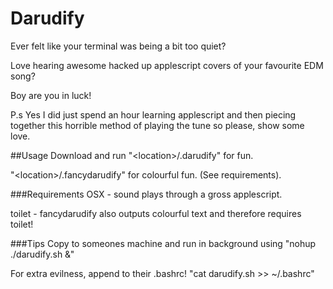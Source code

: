 # Darudify

Ever felt like your terminal was being a bit too quiet?

Love hearing awesome hacked up applescript covers of your favourite EDM song?

Boy are you in luck!

P.s Yes I did just spend an hour learning applescript and then piecing together this horrible method of playing the tune so please, show some love.

##Usage
Download and run "\<location\>/.darudify" for fun.

"\<location\>/.fancydarudify" for colourful fun. (See requirements).

###Requirements
OSX - sound plays through a gross applescript.

toilet - fancydarudify also outputs colourful text and therefore requires toilet!

###Tips
Copy to someones machine and run in background using "nohup ./darudify.sh &"

For extra evilness, append to their .bashrc! "cat darudify.sh >> ~/.bashrc"


